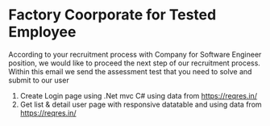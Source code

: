 # Factory Coorporate for Tested Employee
According to your recruitment process with Company for Software Engineer position, we would like to proceed the next step of our recruitment process.
Within this email we send the assessment test that you need to solve and submit to our user

1. Create Login page using .Net mvc C# using data from https://reqres.in/
2. Get list & detail user page with responsive datatable and using data from https://reqres.in/
